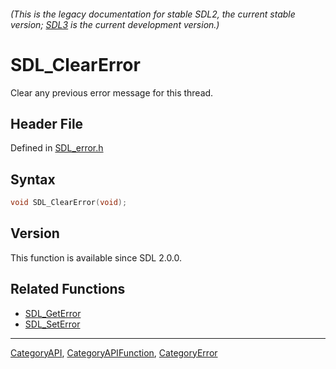 ###### (This is the legacy documentation for stable SDL2, the current stable version; [SDL3](https://wiki.libsdl.org/SDL3/) is the current development version.)
# SDL_ClearError

Clear any previous error message for this thread.

## Header File

Defined in [SDL_error.h](https://github.com/libsdl-org/SDL/blob/SDL2/include/SDL_error.h)

## Syntax

```c
void SDL_ClearError(void);

```

## Version

This function is available since SDL 2.0.0.

## Related Functions

* [SDL_GetError](SDL_GetError)
* [SDL_SetError](SDL_SetError)

----
[CategoryAPI](CategoryAPI), [CategoryAPIFunction](CategoryAPIFunction), [CategoryError](CategoryError)


